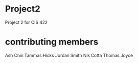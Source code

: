 # Project2
Project 2 for CIS 422

# contributing members
Ash Chin
Tammas Hicks
Jordan Smith
Nik Cotta
Thomas Joyce
